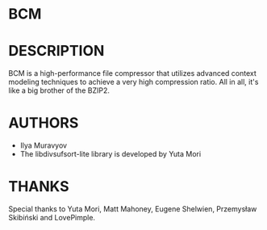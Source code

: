 BCM
===

DESCRIPTION
===========
BCM is a high-performance file compressor that utilizes advanced context modeling
techniques to achieve a very high compression ratio. All in all, it's like a big
brother of the BZIP2.

AUTHORS
=======
* Ilya Muravyov
* The libdivsufsort-lite library is developed by Yuta Mori

THANKS
======
Special thanks to Yuta Mori, Matt Mahoney, Eugene Shelwien, Przemysław Skibiński
and LovePimple.
